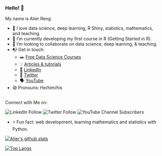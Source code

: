 ### Hello! 👋 
My name is Alier Reng.

- :open_book: I love data science, deep learning, R Shiny, statistics, mathematics, and teaching.
- 🌱 I’m currently developing my first course in R (Getting Started in R).
- 👯 I’m looking to collaborate on data science, deep learning, & teaching.
- :mailbox_with_no_mail: Get in touch: 
  - :black_nib: [Free Data Science Courses](https://jongleiinstitute.com)
  - :bulb: [Articles & tutorials](https;//alierwaidatascience.com)
  - :office: [LinkedIn](https://www.linkedin.com/in/tongakuot/)
  - :office: [Twitter](https://www.twitter.com/in/tongakuot/)
  - :speaking_head: [YouTube](https://www.youtube.com/channel/UCT3PkcWAD0MC3SpB9Wi0xnw)
- 😄 Pronouns: He/him/his
<br> 
Connect with Me on:
<br>

![LinkedIn Follow](https://img.shields.io/linkedin/follow/tongakuot?color=%230A66C2&logo=linkedin&style=for-the-badge)
![Twitter Follow](https://img.shields.io/twitter/follow/tongakuot?color=%231DA1F2&logo=twitter&style=for-the-badge)
![YouTube Channel Subscribers](https://img.shields.io/youtube/channel/subscribers/UCT3PkcWAD0MC3SpB9Wi0xnw?color=%23FF0000&logo=youtube&logoColor=%23FF0000&style=for-the-badge)


- ⚡ Fun fact: web development, learning mathematics and statistics with Python.
              
[![Alier's github stats](https://github-readme-stats.vercel.app/api?username=tongakuot&count_private=true&show_icons=true&theme=radical&hide_rank=false)](https://github.com/anuraghazra/github-readme-stats)

[![Top Langs](https://github-readme-stats.vercel.app/api/top-langs/?username=tongakuot)](https://github.com/tongakuot/github-readme-stats)


